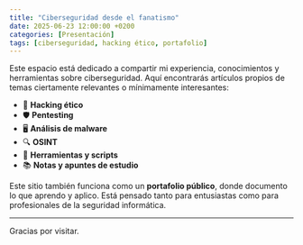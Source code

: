 ```yaml
---
title: "Ciberseguridad desde el fanatismo"
date: 2025-06-23 12:00:00 +0200
categories: [Presentación]
tags: [ciberseguridad, hacking ético, portafolio]
---
```


Este espacio está dedicado a compartir mi experiencia, conocimientos y herramientas sobre ciberseguridad. Aquí encontrarás artículos propios de temas ciertamente relevantes o mínimamente interesantes:

- 🔐 **Hacking ético**
- 🛡️  **Pentesting**
- 🖥️  **Análisis de malware**
- 🔍 **OSINT**
- 🧰 **Herramientas y scripts**
- 📚 **Notas y apuntes de estudio**

Este sitio también funciona como un **portafolio público**, donde documento lo que aprendo y aplico. Está pensado tanto para entusiastas como para profesionales de la seguridad informática.

---

Gracias por visitar.
